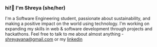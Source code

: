 ### hi!👋 I'm Shreya (she/her)
I'm a Software Engineering student, passionate about sustainability, and making a positive impact on the world using technology. I'm working on expanding my skills in web & software development through projects and hackathons. Feel free to talk to me about almost anything - shreyayana@gmail.com or my [linkedin](https://www.linkedin.com/in/shreya-patell/)
